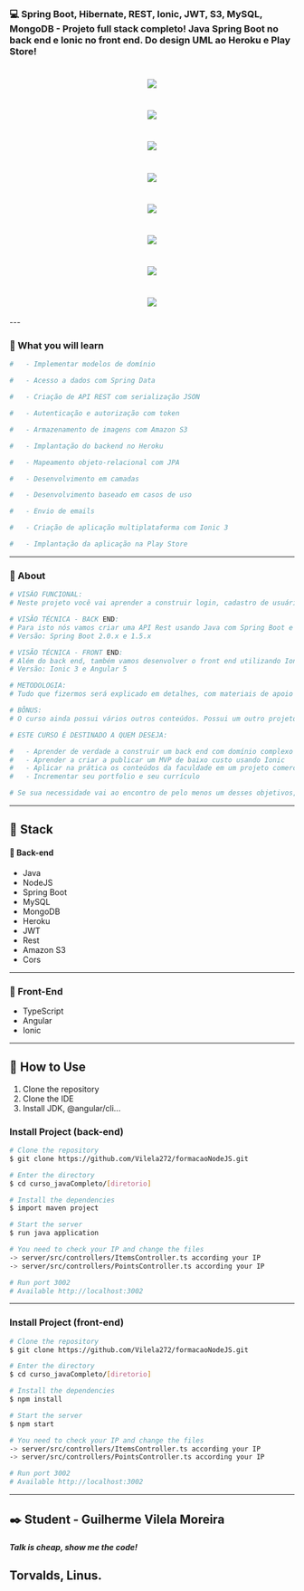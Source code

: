 ### :computer: Spring Boot, Hibernate, REST, Ionic, JWT, S3, MySQL, MongoDB - Projeto full stack completo! Java Spring Boot no back end e Ionic no front end. Do design UML ao Heroku e Play Store!

<h1 align="center">
    <img src="https://i.ibb.co/8M6n9c6/AS3.jpg">
</h1>
<h1 align="center">
    <img src="https://i.ibb.co/JxbySQT/Hibernate-logo-large.png">
</h1>
<h1 align="center">
    <img src="https://i.ibb.co/S5sjmKj/JWT.png">
</h1>
<h1 align="center">
    <img src="https://i.ibb.co/f2tpcbQ/IONIC.jpg">
</h1>
<h1 align="center">
    <img src="https://i.ibb.co/MMj6t4M/mongodb.jpg">
</h1>
<h1 align="center">
    <img src="https://i.ibb.co/qyV0GD8/REST.png">
</h1>

<h1 align="center">
    <img src="https://i.ibb.co/j62L9JM/mysql.png">
</h1>
<h1 align="center">
    <img src="https://i.ibb.co/b2QRVhP/spring.png">
</h1>
---

### :scroll: What you will learn
```bash
#   - Implementar modelos de domínio

#   - Acesso a dados com Spring Data

#   - Criação de API REST com serialização JSON

#   - Autenticação e autorização com token

#   - Armazenamento de imagens com Amazon S3

#   - Implantação do backend no Heroku

#   - Mapeamento objeto-relacional com JPA

#   - Desenvolvimento em camadas

#   - Desenvolvimento baseado em casos de uso

#   - Envio de emails

#   - Criação de aplicação multiplataforma com Ionic 3

#   - Implantação da aplicação na Play Store
```
---

### :scroll: About
```bash
# VISÃO FUNCIONAL:
# Neste projeto você vai aprender a construir login, cadastro de usuário, fluxo completo de navegação de carrinho de compras, fluxo de fechamento de pedido, tela de perfil de usuário com envio de foto tanto pela câmera quanto pela galeria.

# VISÃO TÉCNICA - BACK END:
# Para isto nós vamos criar uma API Rest usando Java com Spring Boot e banco de dados MySQL. Vamos usar JPA com Hibernate para mapeamento objeto-relacional, envio de email com SMTP da Google, armazenamento de imagens com storage S3 da Amazon, autenticação e autorização com tokens JWT, e implantação na nuvem usando a plataforma Heroku. Vamos aprender também validação de dados, tratamento de exceções, uso adequado do protocolo HTTP no padrão REST, segurança, CORS, e muito mais.
# Versão: Spring Boot 2.0.x e 1.5.x

# VISÃO TÉCNICA - FRONT END:
# Além do back end, também vamos desenvolver o front end utilizando Ionic. Vamos explorar a arquitetura MVC do Angular, os componentes visuais do Ionic, Angular reactive forms, navegação, interceptors, local storage, tratamento de erros, acesso à câmera e galeria, paginação com infinite scroll, loading e refresher. Vamos cobrir também todo processo de build para Android e publicação do app na Play Store.
# Versão: Ionic 3 e Angular 5

# METODOLOGIA:
# Tudo que fizermos será explicado em detalhes, com materiais de apoio para te ajudar a acompanhar e revisar tudo que foi feito em cada aula. Além disso, todo código desenvolvido no curso está no Github para sua referência, e cada commit do Github corresponde a uma aula. Com tudo isso, você terá um mapeamento preciso, e de alta qualidade, do progresso feito em cada aula do curso, o que te proporcionará a melhor experiência de aprendizado, além de ter uma referência de fácil acesso para seus projetos futuros.

# BÔNUS:
# O curso ainda possui vários outros conteúdos. Possui um outro projeto menor, mostrando a teoria e prática de como usar o banco de dados MongoDB em um projeto Spring Boot com Java. Também possui uma seção dedicada a ferramentas de apoio ao desenvolvimento com Spring Boot. 

# ESTE CURSO É DESTINADO A QUEM DESEJA:

#   - Aprender de verdade a construir um back end com domínio complexo usando Java com Spring Boot
#   - Aprender a criar a publicar um MVP de baixo custo usando Ionic
#   - Aplicar na prática os conteúdos da faculdade em um projeto comercial
#   - Incrementar seu portfolio e seu currículo

# Se sua necessidade vai ao encontro de pelo menos um desses objetivos, você está no lugar certo. Então não perca mais tempo: comece já este curso!
```
---
## :rocket: Stack

#### :japanese_ogre: Back-end
- Java
- NodeJS
- Spring Boot
- MySQL
- MongoDB
- Heroku
- JWT
- Rest
- Amazon S3
- Cors
---
### :nail_care: Front-End
- TypeScript
- Angular
- Ionic
---

## :wave: How to Use
1. Clone the repository
2. Clone the IDE
3. Install JDK, @angular/cli...

### Install Project (back-end)

```bash
# Clone the repository
$ git clone https://github.com/Vilela272/formacaoNodeJS.git

# Enter the directory
$ cd curso_javaCompleto/[diretorio]

# Install the dependencies
$ import maven project

# Start the server
$ run java application

# You need to check your IP and change the files 
-> server/src/controllers/ItemsController.ts according your IP
-> server/src/controllers/PointsController.ts according your IP

# Run port 3002
# Available http://localhost:3002
```
---

### Install Project (front-end)

```bash
# Clone the repository
$ git clone https://github.com/Vilela272/formacaoNodeJS.git

# Enter the directory
$ cd curso_javaCompleto/[diretorio]

# Install the dependencies
$ npm install

# Start the server
$ npm start

# You need to check your IP and change the files 
-> server/src/controllers/ItemsController.ts according your IP
-> server/src/controllers/PointsController.ts according your IP

# Run port 3002
# Available http://localhost:3002
```
---

## :black_nib: Student - Guilherme Vilela Moreira

##### Talk is cheap, show me the code!
Torvalds, Linus.
---